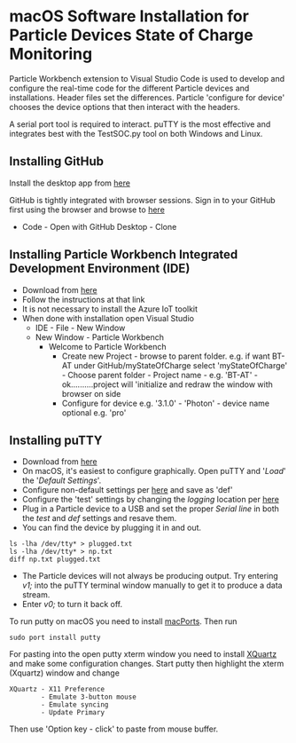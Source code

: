 # macOS Software Installation for Particle Devices State of Charge Monitoring

Particle Workbench extension to Visual Studio Code is used to develop and configure the real-time code for the different Particle devices and installations.   Header files set the differences.   Particle 'configure for device' chooses the device options that then interact with the headers.

A serial port tool is required to interact.  puTTY is the most effective and integrates best with the TestSOC.py tool on both Windows and Linux.

## Installing GitHub

Install the desktop app from [here](https://desktop.github.com/)

GitHub is tightly integrated with browser sessions.   Sign in to your GitHub first using the browser and browse to  [here](https://github.com/davegutz/myStateOfCharge)
 
- Code - Open with GitHub Desktop - Clone

## Installing Particle Workbench Integrated Development Environment (IDE)

- Download from [here](https://docs.particle.io/quickstart/workbench/#windows)
- Follow the instructions at that link
- It is not necessary to install the Azure IoT toolkit
- When done with installation open Visual Studio
  - IDE - File - New Window 
  - New Window - Particle Workbench 
    - Welcome to Particle Workbench
       - Create new Project - browse to parent folder.   e.g. if want BT-AT under GitHub/myStateOfCharge select 'myStateOfCharge' - Choose parent folder
                    -  Project name - e.g. 'BT-AT' - ok..........project will 'initialize and redraw the window with browser on side
      -  Configure for device  e.g. '3.1.0'  - 'Photon' - device name optional e.g. 'pro'

## Installing puTTY

- Download from [here](https://www.putty.org/)
- On macOS, it's easiest to configure graphically.   Open puTTY and '_Load_' the '_Default Settings_'.
- Configure non-default settings per [here](../dataReduction/putty/sessions/puTTY_Windows_setup_def.odt) and save as 'def'
- Configure the 'test' settings by changing the _logging_ location per [here](../dataReduction/putty/sessions/puTTY_Windows_setup_test.odt)
- Plug in a Particle device to a USB and set the proper _Serial line_ in both the _test_ and _def_ settings and resave them.
- You can find the device by plugging it in and out.
```
ls -lha /dev/tty* > plugged.txt
ls -lha /dev/tty* > np.txt
diff np.txt plugged.txt
```
- The Particle devices will not always be producing output.   Try entering _v1;_ into the puTTY terminal window manually to get it to produce a data stream.
- Enter _v0;_ to turn it back off.

To run putty on macOS you need to install [macPorts](https://guide.macports.org/chunked/installing.macports.html).
Then run
```commandline
sudo port install putty
```
For pasting into the open putty xterm window you need to install [XQuartz](https://www.xquartz.org/) and make some configuration changes.
Start putty then highlight the xterm (Xquartz) window and change
```commandline
XQuartz - X11 Preference
        - Emulate 3-button mouse
        - Emulate syncing
        - Update Primary
```
Then use 'Option key - click' to paste from mouse buffer.
